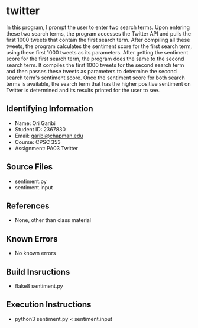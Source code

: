 # twitter

In this program, I prompt the user to enter two search terms. Upon entering these two search terms, the program accesses the Twitter API and pulls the first 1000 tweets that contain the first search term. After compiling all these tweets, the program calculates the sentiment score for the first search term, using these first 1000 tweets as its parameters. After getting the sentiment score for the first search term, the program does the same to the second search term. It compiles the first 1000 tweets for the second search term and then passes these tweets as parameters to determine the second search term's sentiment score. Once the sentiment score for both search terms is available, the search term that has the higher positive sentiment on Twitter is determined and its results printed for the user to see.

## Identifying Information

* Name: Ori Garibi
* Student ID: 2367830
* Email: garibi@chapman.edu
* Course: CPSC 353
* Assignment: PA03 Twitter

## Source Files  

* sentiment.py
* sentiment.input

## References

* None, other than class material

## Known Errors

* No known errors

## Build Insructions

* flake8 sentiment.py

## Execution Instructions

* python3 sentiment.py < sentiment.input
